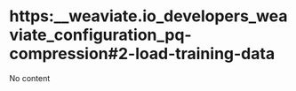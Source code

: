 # https:__weaviate.io_developers_weaviate_configuration_pq-compression#2-load-training-data
No content